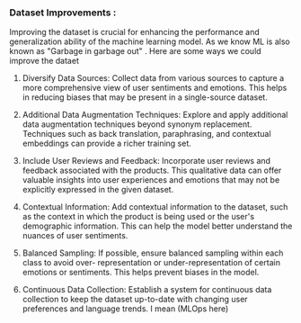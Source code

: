 ### Dataset Improvements :

Improving the dataset is crucial for enhancing the performance and generalization
ability of the machine learning model.
As we know ML is also known as  "Garbage in garbage out" . Here are some ways we could improve the dataet

1. Diversify Data Sources:
 Collect data from various sources to capture a more comprehensive
view of user sentiments and emotions. This helps in reducing biases
that may be present in a single-source dataset.

2. Additional Data Augmentation Techniques:
 Explore and apply additional data augmentation techniques beyond
synonym replacement. Techniques such as back translation,
paraphrasing, and contextual embeddings can provide a richer training
set.

3. Include User Reviews and Feedback:
 Incorporate user reviews and feedback associated with the products.
This qualitative data can offer valuable insights into user experiences
and emotions that may not be explicitly expressed in the given dataset.

4. Contextual Information:
Add contextual information to the dataset, such as the context in which
the product is being used or the user&#39;s demographic information. This
can help the model better understand the nuances of user sentiments.

5. Balanced Sampling:
If possible, ensure balanced sampling within each class to avoid over-
representation or under-representation of certain emotions or
sentiments. This helps prevent biases in the model.

6. Continuous Data Collection:
Establish a system for continuous data collection to keep the dataset
up-to-date with changing user preferences and language trends. I mean (MLOps here)

